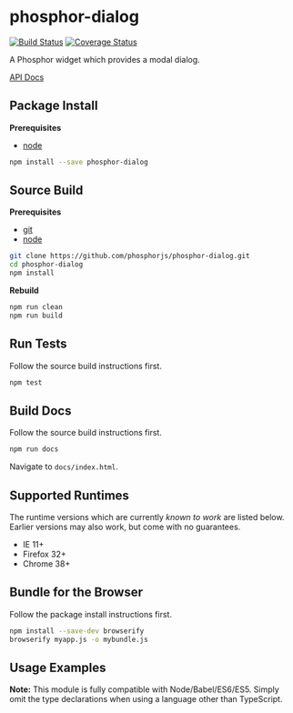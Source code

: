 phosphor-dialog
===============

[![Build Status](https://travis-ci.org/phosphorjs/phosphor-dialog.svg)](https://travis-ci.org/phosphorjs/phosphor-dialog?branch=master)
[![Coverage Status](https://coveralls.io/repos/phosphorjs/phosphor-dialog/badge.svg?branch=master&service=github)](https://coveralls.io/github/phosphorjs/phosphor-dialog?branch=master)

A Phosphor widget which provides a modal dialog.

[API Docs](http://phosphorjs.github.io/phosphor-dialog/api/)

Package Install
---------------

**Prerequisites**
- [node](https://nodejs.org/)

```bash
npm install --save phosphor-dialog
```

Source Build
------------

**Prerequisites**
- [git](http://git-scm.com/)
- [node](http://nodejs.org/)

```bash
git clone https://github.com/phosphorjs/phosphor-dialog.git
cd phosphor-dialog
npm install
```

**Rebuild**
```bash
npm run clean
npm run build
```

Run Tests
---------

Follow the source build instructions first.

```bash
npm test
```

Build Docs
----------

Follow the source build instructions first.

```bash
npm run docs
```

Navigate to `docs/index.html`.

Supported Runtimes
------------------

The runtime versions which are currently *known to work* are listed below.
Earlier versions may also work, but come with no guarantees.

- IE 11+
- Firefox 32+
- Chrome 38+

Bundle for the Browser
----------------------

Follow the package install instructions first.

```bash
npm install --save-dev browserify
browserify myapp.js -o mybundle.js
```

Usage Examples
--------------

**Note:** This module is fully compatible with Node/Babel/ES6/ES5. Simply
omit the type declarations when using a language other than TypeScript.
